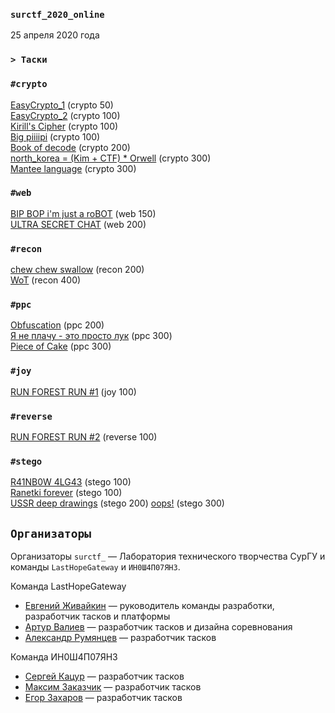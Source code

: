 ### `surctf_2020_online`

25 апреля 2020 года

### `> Таски`

### `#crypto`
[EasyCrypto_1](tasks/easy_crypto_1/) (crypto 50)  
[EasyCrypto_2](tasks/easy_crypto_2/) (crypto 100)  
[Kirill's Cipher](tasks/holy_code/) (crypto 100)  
[Big piiiipi](tasks/big_piiiipi/) (crypto 100)  
[Book of decode](tasks/holy_code/) (crypto 200)   
[north_korea = (Kim + CTF) * Orwell](tasks/kim_ir_son/) (crypto 300)  
[Mantee language](tasks/mantee_lang/) (crypto 300)  

### `#web`
[BIP BOP i'm just a roBOT](tasks/just_a_robot/) (web 150)  
[ULTRA SECRET CHAT](tasks/ultra_secret_chat/) (web 200)  

### `#recon`
[chew chew swallow](tasks/oops/chew%20chew%20swallow) (recon 200)  
[WoT](tasks/WoT/) (recon 400)  

### `#ppc`
[Obfuscation](tasks/obfuscation/) (ppc 200)  
[Я не плачу - это просто лук](tasks/onion_archive/) (ppc 300)  
[Piece of Cake](tasks/piece_of_cake/) (ppc 300)

### `#joy`
[RUN FOREST RUN #1](tasks/run_forest_run_1/) (joy 100)  

### `#reverse`
[RUN FOREST RUN #2](tasks/run_forest_run_2/) (reverse 100)  

### `#stego`
[R41NB0W 4LG43](tasks/oops/) (stego 100)  
[Ranetki forever](tasks/ranetki_forever/) (stego 100)  
[USSR deep drawings](tasks/ussr_draws/) (stego 200)
[oops!](tasks/oops/) (stego 300)  


## `Организаторы`

Организаторы `surctf_` — Лаборатория технического творчества СурГУ и команды `LastHopeGateway` и `ИН0Ш4П07ЯН3`.

Команда LastHopeGateway

* [Евгений Живайкин](https://github.com/EZhivaikin) — руководитель команды разработки, разработчик тасков и платформы
* [Артур Валиев](https://github.com/hopelessDev) — разработчик тасков и дизайна соревнования
* [Александр Румянцев](https://github.com/awakentrue) — разработчик тасков

Команда ИН0Ш4П07ЯН3

* [Сергей Кацур](https://github.com/richkats) — разработчик тасков
* [Максим Заказчик](https://github.com/s4lat) — разработчик тасков
* [Егор Захаров](https://github.com/pigadoor) — разработчик тасков
